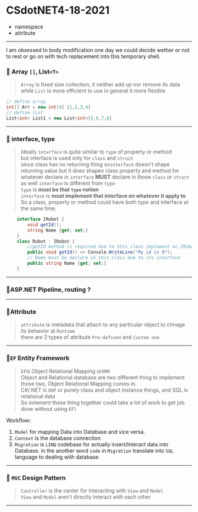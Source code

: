 # CSdotNET4-18-2021
* namespace
* attribute
---
I am obsessed to body modification one day we could decide wether or not to rest or go on with tech replacement into this temporary shell. 
###  🤪 Array ```[]```, List```<T>```
> ```Array``` is fixed size collection, it neither add up nor remove its data\
> while ```List``` is more efficient to use in general it more flexible 
```cs
// define array
int[] Arr = new int[4] {1,2,3,4}
// define list
List<int> List1 = new List<int>{5,6,7,8}
```
---
### 🤪 interface, type
> Ideally ```interface``` is quite similar to ```type``` of property or method\
> but interface is used only for ```class``` and ```struct```\
> since class has no returning thing so```interface``` doesn't shape returning value but it does shapen class property and method for whatever declare in ```interface``` **MUST** declare in those ```class``` or ```struct``` as well
> ```interface``` is different from ```type```\
> ```type``` is **must be that ```type``` notion**\
> ```interface``` is **must implement that interface on whatever it apply to**
> So a class, property or method could have both type and interface at the same time.
```cs
	interface IRobot {
    	void getId();
        string Name {get; set;}
    }
    class Robot : IRobot {
    	//getId method is required due to this class implement on IRobot interface 
    	public void getId() => Console.WriteLine("My id is 0");
        // Name must be declare in this class due to its interface
        public string Name {get; set;}
    }
```
---
### 🤨ASP.NET Pipeline, routing ?

---
### 🤨Attribute
> ```attribute``` is metadata that attach to any particular object to chnage its behavior at ```Runtime```\
> there are 2 types of attribute ```Pre-defined``` and ```Custom one```
---
### 🤨```EF``` Entity Framework
> ```EF```is Object Relational Mapping or```ORM```\
> Object and Relational database are two different thing to implement those two, Object Relational Mapping comes in.\
> C#/.NET is ```OOP``` or purely class and object instance things, and SQL is relational data\
> So imlement these thing together could take a lot of work to get job done without using ```EF```\

Workflow:
1. ```Model``` for mapping Data into Database and vice versa.
2. ```Context``` is the database connection
3. ```Migration``` is ```LINQ``` codebase for actually insert/Interact data into Database. in the another word ```code``` in ```Migration``` translate into ```SQL``` language to dealing with database
---
### 🤨 ```MVC``` Design Pattern
> ```Controller``` is the center for interacting with ```View``` and ```Model```\
> ```View``` and ```Model``` aren't directly interact with each other
---